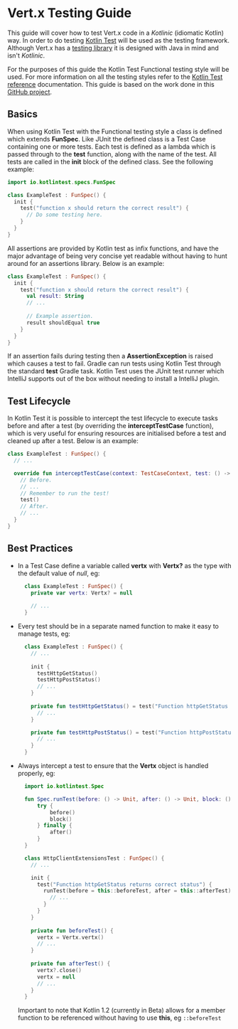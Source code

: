 # Vert.x Testing Guide

This guide will cover how to test Vert.x code in a *Kotlinic* (idiomatic Kotlin) way. In order to do testing [Kotlin Test](https://github.com/kotlintest/kotlintest) will be used as the testing framework. Although Vert.x has a [testing library](http://vertx.io/docs/vertx-unit/kotlin/) it is designed with Java in mind and isn't *Kotlinic*.

For the purposes of this guide the Kotlin Test Functional testing style will be used. For more information on all the testing styles refer to the [Kotlin Test reference](https://github.com/kotlintest/kotlintest/blob/master/doc/reference.md#testing-styles) documentation. This guide is based on the work done in this [GitHub project](https://github.com/napperley/vertx-kotlintest).


## Basics

When using Kotlin Test with the Functional testing style a class is defined which extends **FunSpec**. Like JUnit the defined class is a Test Case containing one or more tests. Each test is defined as a lambda which is passed through to the **test** function, along with the name of the test. All tests are called in the **init** block of the defined class. See the following example:

```kotlin
import io.kotlintest.specs.FunSpec

class ExampleTest : FunSpec() {
  init {
    test("function x should return the correct result") {
      // Do some testing here.
    }
  }
}
```

All assertions are provided by Kotlin test as infix functions, and have the major advantage of being very concise yet readable without having to hunt around for an assertions library. Below is an example:

```kotlin
class ExampleTest : FunSpec() {
  init {
    test("function x should return the correct result") {
      val result: String
      // ...
      
      // Example assertion.
      result shouldEqual true
    }
  }
}
```

If an assertion fails during testing then a **AssertionException** is raised which causes a test to fail. Gradle can run tests using Kotlin Test through the standard **test** Gradle task. Kotlin Test uses the JUnit test runner which IntelliJ supports out of the box without needing to install a IntelliJ plugin.


## Test Lifecycle

In Kotlin Test it is possible to intercept the test lifecycle to execute tasks before and after a test (by overriding the **interceptTestCase** function), which is very useful for ensuring resources are initialised before a test and cleaned up after a test. Below is an example:

```kotlin
class ExampleTest : FunSpec() {
  // ...

  override fun interceptTestCase(context: TestCaseContext, test: () -> Unit) {
    // Before.
    // ...
    // Remember to run the test!
    test()
    // After.
    // ...
  }
}
```


## Best Practices

- In a Test Case define a variable called **vertx** with **Vertx?** as the type with the default value of *null*, eg:
  ```kotlin
    class ExampleTest : FunSpec() {
      private var vertx: Vertx? = null
    
      // ...
    }
  ```
- Every test should be in a separate named function to make it easy to manage tests, eg:
  ```kotlin
    class ExampleTest : FunSpec() {
      // ...
    
      init {
        testHttpGetStatus()
        testHttpPostStatus()
        // ...
      }
    
      private fun testHttpGetStatus() = test("Function httpGetStatus returns correct status") {
        // ...
      }
  
      private fun testHttpPostStatus() = test("Function httpPostStatus returns correct status") {
        // ...
      }
    }
  ```
- Always intercept a test to ensure that the **Vertx** object is handled properly, eg:
  ```kotlin
    import io.kotlintest.Spec
  
    fun Spec.runTest(before: () -> Unit, after: () -> Unit, block: () -> Unit) {
        try {
            before()
            block()
        } finally {
            after()
        }
    }
  
    class HttpClientExtensionsTest : FunSpec() {  
      // ...
  
      init {
        test("Function httpGetStatus returns correct status") {
          runTest(before = this::beforeTest, after = this::afterTest) {
            // ...
          }
        }
      }
    
      private fun beforeTest() {
        vertx = Vertx.vertx()
        // ...
      }
    
      private fun afterTest() {
        vertx?.close()
        vertx = null
        // ...
      }
    }
  ```
  
  Important to note that Kotlin 1.2 (currently in Beta) allows for a member function to be referenced without having to use **this**, eg ```::beforeTest```